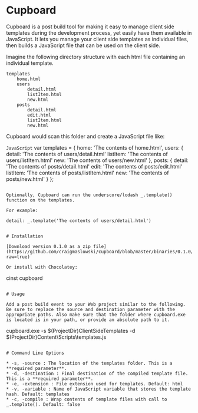 # Cupboard

Cupboard is a post build tool for making it easy to manage client side templates during the development process, yet easily have them available in JavaScript. It lets you manage your client side templates as individual files, then builds a JavaScript file that can be used on the client side. 

Imagine the following directory structure with each html file containing an individual template.

```
templates
	home.html
    users
        detail.html
		listItem.html
        new.html
    posts
        detail.html
        edit.html
        listItem.html
        new.html
```

Cupboard would scan this folder and create a JavaScript file like:

```JavaScript```
var templates = {
	home: 'The contents of home.html',
	users: {
		detail: 'The contents of users/detail.html'
		listItem: 'The contents of users/listItem.html'
		new: 'The contents of users/new.html'
	},
	posts: {
		detail: 'The contents of posts/detail.html'
		edit: 'The contents of posts/edit.html'
		listItem: 'The contents of posts/listItem.html'
		new: 'The contents of posts/new.html'
	}
};
```

Optionally, Cupboard can run the underscore/lodash _.template() function on the templates.

For example: 
```
	detail: _.template('The contents of users/detail.html')
```

# Installation

[Download version 0.1.0 as a zip file](https://github.com/craigmaslowski/cupboard/blob/master/binaries/0.1.0/Cupboard.0.1.0.zip?raw=true) 

Or install with Chocolatey:

```
cinst cupboard
```

# Usage

Add a post build event to your Web project similar to the following. Be sure to replace the source and destination parameter with the appropriate paths. Also make sure that the folder where cupboard.exe is located is in your path, or provide an absolute path to it.

```
cupboard.exe -s $(ProjectDir)ClientSideTemplates -d  $(ProjectDir)Content\Scripts\templates.js
```

# Command Line Options

* -s, -source : The location of the templates folder. This is a **required parameter**.
* -d, -destination : Final destination of the compiled template file. This is a **required parameter**.
* -e, -extension : File extension used for templates. Default: html
* -v, -variable : Name of JavaScript variable that stores the template hash. Default: templates
* -c, -compile : Wrap contents of template files with call to _.template(). Default: false